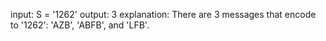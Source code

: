 input:  S = '1262'
output: 3
explanation: There are 3 messages that encode to '1262': 'AZB', 'ABFB', and 'LFB'.